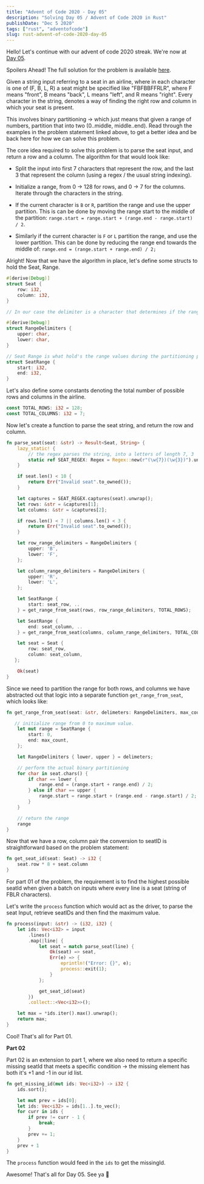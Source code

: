 ```yaml
---
title: "Advent of Code 2020 - Day 05"
description: "Solving Day 05 / Advent of Code 2020 in Rust"
publishDate: "Dec 5 2020"
tags: ["rust", "adventofcode"]
slug: rust-advent-of-code-2020-day-05
---
```


Hello! Let's continue with our advent of code 2020 streak. We're now at [Day 05](https://adventofcode.com/2020/day/5).

Spoilers Ahead! The full solution for the problem is available [here](https://github.com/Shriram-Balaji/rust-advent-of-code-2020/blob/main/day-05/src/main.rs).

Given a string input referring to a seat in an airline, where in each character is one of (F, B, L, R) a seat might be specified like "FBFBBFFRLR", where F means "front", B means "back", L means "left", and R means "right". Every character in the string, denotes a way of finding the right row and column in which your seat is present.

This involves binary partitioning -> which just means that given a range of numbers, partition that into two (0..middle, middle..end). Read through the examples in the problem statement linked above, to get a better idea and be back here for how we can solve this problem.

The core idea required to solve this problem is to parse the seat input, and return a row and a column. The algorithm for that would look like:

- Split the input into first 7 characters that represent the row, and the last 3 that represent the column (using a regex / the usual string indexing).

- Initialize a range, from 0 -> 128 for rows, and 0 -> 7 for the columns. Iterate through the characters in the string.

- If the current character is `B` or `R`, partition the range and use the upper partition. This is can be done by moving the range start to the middle of the partition: `range.start = range.start + (range.end - range.start) / 2`.

- Similarly if the current character is `F` or `L` partition the range, and use the lower partition. This can be done by reducing the range end towards the middle of: `range.end = (range.start + range.end) / 2;`

Alright! Now that we have the algorithm in place, let's define some structs to hold the Seat, Range.

```rust
#[derive(Debug)]
struct Seat {
    row: i32,
    column: i32,
}

// In our case the delimiter is a character that determines if the range should be partitioned, and whether to use the upper or the lower partition.

#[derive(Debug)]
struct RangeDelimiters {
    upper: char,
    lower: char,
}

// Seat Range is what hold's the range values during the partitioning process.
struct SeatRange {
    start: i32,
    end: i32,
}

```

Let's also define some constants denoting the total number of possible rows and columns in the airline.

```rust
const TOTAL_ROWS: i32 = 128;
const TOTAL_COLUMNS: i32 = 7;

```

Now let's create a function to parse the seat string, and return the row and column.

```rust
fn parse_seat(seat: &str) -> Result<Seat, String> {
    lazy_static! {
        // the regex parses the string, into a letters of length 7, 3
        static ref SEAT_REGEX: Regex = Regex::new(r"(\w{7})(\w{3})").unwrap();
    }

    if seat.len() < 10 {
        return Err("Invalid seat".to_owned());
    }

    let captures = SEAT_REGEX.captures(seat).unwrap();
    let rows: &str = &captures[1];
    let columns: &str = &captures[2];

    if rows.len() < 7 || columns.len() < 3 {
        return Err("Invalid seat".to_owned());
    }

    let row_range_delimiters = RangeDelimiters {
        upper: 'B',
        lower: 'F',
    };

    let column_range_delimiters = RangeDelimiters {
        upper: 'R',
        lower: 'L',
    };

    let SeatRange {
        start: seat_row, ..
    } = get_range_from_seat(rows, row_range_delimiters, TOTAL_ROWS);

    let SeatRange {
        end: seat_column, ..
    } = get_range_from_seat(columns, column_range_delimiters, TOTAL_COLUMNS);

    let seat = Seat {
        row: seat_row,
        column: seat_column,
   };

    Ok(seat)
}

```

Since we need to partition the range for both rows, and columns we have abstracted out that logic into a separate function `get_range_from_seat`, which looks like:

```rust
fn get_range_from_seat(seat: &str, delimeters: RangeDelimiters, max_count: i32) -> SeatRange {

   // initialize range from 0 to maximum value.
    let mut range = SeatRange {
        start: 0,
        end: max_count,
    };

    let RangeDelimiters { lower, upper } = delimeters;

    // perform the actual binary partitioning
    for char in seat.chars() {
        if char == lower {
            range.end = (range.start + range.end) / 2;
        } else if char == upper {
            range.start = range.start + (range.end - range.start) / 2;
        }
    }

    // return the range
    range
}

```

Now that we have a row, column pair the conversion to seatID is straightforward based on the problem statement:

```rust
fn get_seat_id(seat: Seat) -> i32 {
    seat.row * 8 + seat.column
}
```

For part 01 of the problem, the requirement is to find the highest possible seatId when given a batch on inputs where every line is a seat (string of FBLR characters).

Let's write the `process` function which would act as the driver, to parse the seat Input, retrieve seatIDs and then find the maximum value.

```rust
fn process(input: &str) -> (i32, i32) {
    let ids: Vec<i32> = input
        .lines()
        .map(|line| {
            let seat = match parse_seat(line) {
                Ok(seat) => seat,
                Err(e) => {
                    eprintln!("Error: {}", e);
                    process::exit(1);
                }
            };

            get_seat_id(seat)
        })
        .collect::<Vec<i32>>();

    let max = *ids.iter().max().unwrap();
    return max;
}
```

Cool! That's all for Part 01.

**Part 02**

Part 02 is an extension to part 1, where we also need to return a specific missing seatId that meets a specific condition -> the missing element has both it's +1 and -1 in our id list.

```rust
fn get_missing_id(mut ids: Vec<i32>) -> i32 {
    ids.sort();

    let mut prev = ids[0];
    let ids: Vec<i32> = ids[1..].to_vec();
    for curr in ids {
        if prev != curr - 1 {
            break;
        }
        prev += 1;
    }
    prev + 1
}
```

The `process` function would feed in the `ids` to get the missingId.

Awesome! That's all for Day 05. See ya 👋
